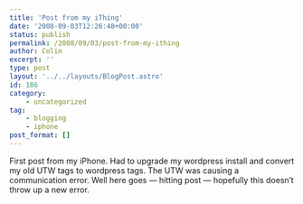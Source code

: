 ```yaml
---
title: 'Post from my iThing'
date: '2008-09-03T12:26:48+00:00'
status: publish
permalink: /2008/09/03/post-from-my-ithing
author: Colin
excerpt: ''
type: post
layout: '../../layouts/BlogPost.astro'
id: 186
category:
    - uncategorized
tag:
    - blogging
    - iphone
post_format: []
---
```

First post from my iPhone. Had to upgrade my wordpress install and convert my old UTW tags to wordpress tags. The UTW was causing a communication error. Well here goes — hitting post — hopefully this doesn’t throw up a new error.